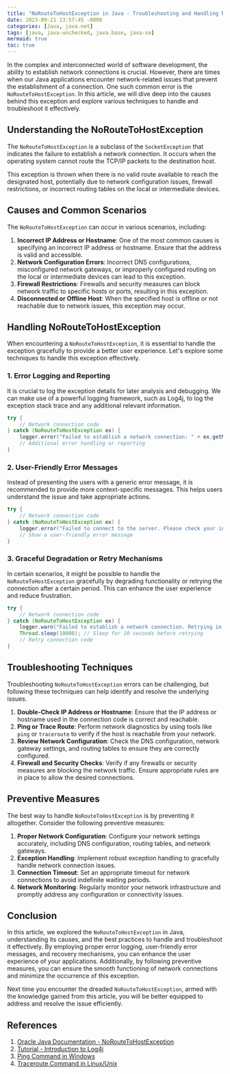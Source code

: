 ```yaml
---
title: "NoRouteToHostException in Java - Troubleshooting and Handling Network Connection Errors"
date: 2023-09-21 13:57:45 -0000
categories: [Java, java.net]
tags: [java, java-unchecked, java.base, java-se]
mermaid: true
toc: true
---
```


In the complex and interconnected world of software development, the ability to establish network connections is crucial. However, there are times when our Java applications encounter network-related issues that prevent the establishment of a connection. One such common error is the `NoRouteToHostException`. In this article, we will dive deep into the causes behind this exception and explore various techniques to handle and troubleshoot it effectively.

## Understanding the NoRouteToHostException

The `NoRouteToHostException` is a subclass of the `SocketException` that indicates the failure to establish a network connection. It occurs when the operating system cannot route the TCP/IP packets to the destination host.

This exception is thrown when there is no valid route available to reach the designated host, potentially due to network configuration issues, firewall restrictions, or incorrect routing tables on the local or intermediate devices.

## Causes and Common Scenarios

The `NoRouteToHostException` can occur in various scenarios, including:

1. **Incorrect IP Address or Hostname**: One of the most common causes is specifying an incorrect IP address or hostname. Ensure that the address is valid and accessible.
2. **Network Configuration Errors**: Incorrect DNS configurations, misconfigured network gateways, or improperly configured routing on the local or intermediate devices can lead to this exception.
3. **Firewall Restrictions**: Firewalls and security measures can block network traffic to specific hosts or ports, resulting in this exception.
4. **Disconnected or Offline Host**: When the specified host is offline or not reachable due to network issues, this exception may occur.

## Handling NoRouteToHostException

When encountering a `NoRouteToHostException`, it is essential to handle the exception gracefully to provide a better user experience. Let's explore some techniques to handle this exception effectively.

### 1. Error Logging and Reporting

It is crucial to log the exception details for later analysis and debugging. We can make use of a powerful logging framework, such as Log4j, to log the exception stack trace and any additional relevant information.

```java
try {
    // Network connection code
} catch (NoRouteToHostException ex) {
    logger.error("Failed to establish a network connection: " + ex.getMessage());
    // Additional error handling or reporting
}
```

### 2. User-Friendly Error Messages

Instead of presenting the users with a generic error message, it is recommended to provide more context-specific messages. This helps users understand the issue and take appropriate actions.

```java
try {
    // Network connection code
} catch (NoRouteToHostException ex) {
    logger.error("Failed to connect to the server. Please check your internet connection.");
    // Show a user-friendly error message
}
```

### 3. Graceful Degradation or Retry Mechanisms

In certain scenarios, it might be possible to handle the `NoRouteToHostException` gracefully by degrading functionality or retrying the connection after a certain period. This can enhance the user experience and reduce frustration.

```java
try {
    // Network connection code
} catch (NoRouteToHostException ex) {
    logger.warn("Failed to establish a network connection. Retrying in 10 seconds...");
    Thread.sleep(10000); // Sleep for 10 seconds before retrying
    // Retry connection code
}
```

## Troubleshooting Techniques

Troubleshooting `NoRouteToHostException` errors can be challenging, but following these techniques can help identify and resolve the underlying issues.

1. **Double-Check IP Address or Hostname**: Ensure that the IP address or hostname used in the connection code is correct and reachable.
2. **Ping or Trace Route**: Perform network diagnostics by using tools like `ping` or `traceroute` to verify if the host is reachable from your network.
3. **Review Network Configuration**: Check the DNS configuration, network gateway settings, and routing tables to ensure they are correctly configured.
4. **Firewall and Security Checks**: Verify if any firewalls or security measures are blocking the network traffic. Ensure appropriate rules are in place to allow the desired connections.

## Preventive Measures

The best way to handle `NoRouteToHostException` is by preventing it altogether. Consider the following preventive measures:

1. **Proper Network Configuration**: Configure your network settings accurately, including DNS configuration, routing tables, and network gateways.
2. **Exception Handling**: Implement robust exception handling to gracefully handle network connection issues.
3. **Connection Timeout**: Set an appropriate timeout for network connections to avoid indefinite waiting periods.
4. **Network Monitoring**: Regularly monitor your network infrastructure and promptly address any configuration or connectivity issues.

## Conclusion

In this article, we explored the `NoRouteToHostException` in Java, understanding its causes, and the best practices to handle and troubleshoot it effectively. By employing proper error logging, user-friendly error messages, and recovery mechanisms, you can enhance the user experience of your applications. Additionally, by following preventive measures, you can ensure the smooth functioning of network connections and minimize the occurrence of this exception.

Next time you encounter the dreaded `NoRouteToHostException`, armed with the knowledge gained from this article, you will be better equipped to address and resolve the issue efficiently.

## References

1. [Oracle Java Documentation - NoRouteToHostException](https://docs.oracle.com/en/java/javase/14/docs/api/java.base/java/net/NoRouteToHostException.html)
2. [Tutorial - Introduction to Log4j](https://www.baeldung.com/log4j)
3. [Ping Command in Windows](https://docs.microsoft.com/en-us/windows-server/administration/windows-commands/ping)
4. [Traceroute Command in Linux/Unix](https://www.man7.org/linux/man-pages/man8/traceroute.8.html)
